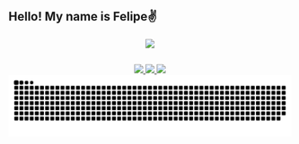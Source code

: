 ## Hello! My name is Felipe✌️

<div align="center">
  <a href="https://github.com/anuraghazra/github-readme-stats">
    <img height=200 align="center" src="https://github-readme-stats-cerbonxd.vercel.app/api?username=CerbonXD&show_icons=true&include_all_commits=true&theme=ayu-mirage&bg_color=00000000&hide_border=true"/>
  </a>
</div>

##

<div align="center">
  <a href="https://twitter.com/Cerbon_XD" target="_blank">
    <img src="https://img.shields.io/badge/-Twitter-4099ea?style=for-the-badge&logo=twitter&logoColor=white" target="_blank">
  </a>
  
  <a href="https://www.instagram.com/felipe_cerboncini" target="_blank">
    <img src="https://img.shields.io/badge/-Instagram-%23E4405F?style=for-the-badge&logo=instagram&logoColor=white" target="_blank">
  </a>
  
  <a href="mailto:felipecerboncinix@gmail.com">
    <img src="https://img.shields.io/badge/-Gmail-%23333?style=for-the-badge&logo=gmail&logoColor=white" target="_blank">
  </a>
</div>

<picture>
  <source
    media="(prefers-color-scheme: dark)"
    srcset="https://github.com/CerbonXD/CerbonXD/blob/output/github-contribution-grid-snake-dark.svg"
  />
  <source
    media="(prefers-color-scheme: light)"
    srcset="https://github.com/CerbonXD/CerbonXD/blob/output/github-contribution-grid-snake.svg"
  />
  <img
    alt="github contribution grid snake animation"
    src="https://raw.githubusercontent.com/platane/snk/output/github-contribution-grid-snake.svg"
  />
</picture>
